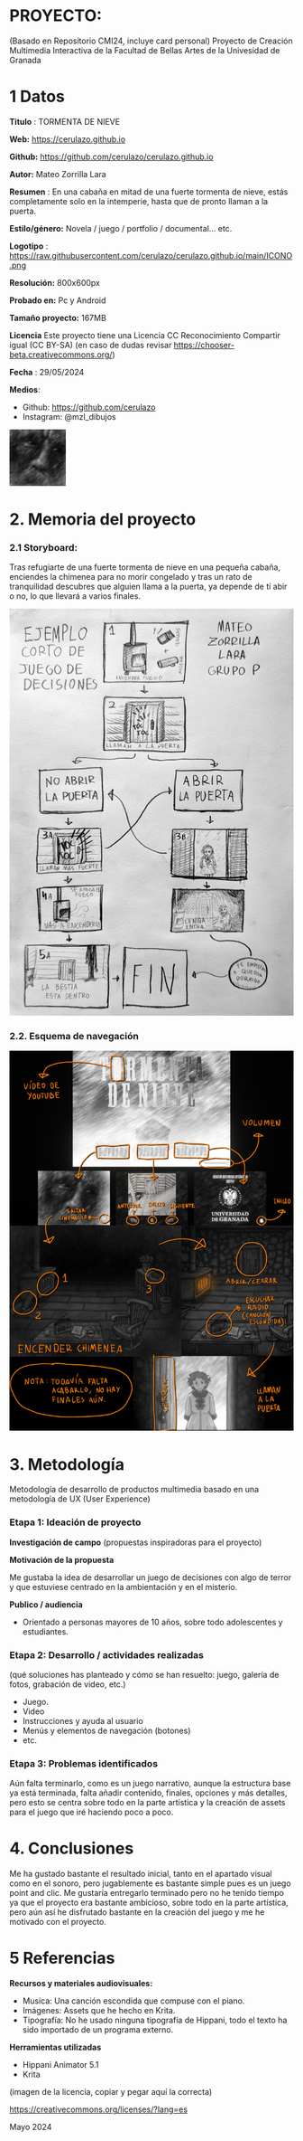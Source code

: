 # PROYECTO: 

(Basado en Repositorio CMI24, incluye card personal)
Proyecto de Creación Multimedia Interactiva de la  Facultad de Bellas Artes de la Univesidad de Granada



# 1 Datos 


**Titulo** : TORMENTA DE NIEVE

**Web:**   https://cerulazo.github.io

**Github:** https://github.com/cerulazo/cerulazo.github.io

**Autor:**  Mateo Zorrilla Lara

**Resumen** : En una cabaña en mitad de una fuerte tormenta de nieve, estás completamente solo en la intemperie, hasta que de pronto llaman a la puerta.

**Estilo/género:**  Novela / juego / portfolio / documental... etc.

**Logotipo** : https://raw.githubusercontent.com/cerulazo/cerulazo.github.io/main/ICONO.png 

**Resolución:** 800x600px

**Probado en:**  Pc y Android

**Tamaño proyecto:** 167MB

**Licencia** Este proyecto tiene una Licencia CC Reconocimiento Compartir igual (CC BY-SA)
        (en caso de dudas revisar https://chooser-beta.creativecommons.org/) 

**Fecha** : 29/05/2024

**Medios**:

- Github: https://github.com/cerulazo
- Instagram: @mzl_dibujos


![logo](https://github.com/cerulazo/cerulazo.github.io/blob/main/ICONO.png)

# 2. Memoria del proyecto 

### 2.1 Storyboard: 


Tras refugiarte de una fuerte tormenta de nieve en una pequeña cabaña, enciendes la chimenea para no morir congelado y tras un rato de tranquilidad descubres que alguien llama a la puerta, ya depende de tí abir o no, lo que llevará a varios finales.


![storyboard](https://github.com/cerulazo/cerulazo.github.io/blob/main/STORYBOARD%20.jpg)


### 2.2. Esquema de navegación 


![esquema](https://github.com/cerulazo/cerulazo.github.io/blob/main/ESQUEMA.png)


# 3. Metodología

Metodología de desarrollo de productos multimedia basado en una metodología de UX (User Experience)



### Etapa 1: Ideación de proyecto

**Investigación de campo** (propuestas inspiradoras para el proyecto)


**Motivación de la propuesta** 

Me gustaba la idea de desarrollar un juego de decisiones con algo de terror y que estuviese centrado en la ambientación y en el misterio. 


**Publico / audiencia**

- Orientado a personas mayores de 10 años, sobre todo adolescentes y estudiantes.


### Etapa 2: Desarrollo / actividades realizadas

(qué soluciones has planteado y cómo se han resuelto: juego, galería de fotos, grabación de video, etc.)

- Juego. 
- Video 
- Instrucciones y ayuda al usuario 
- Menús y elementos de navegación (botones)
- etc.



### Etapa 3: Problemas identificados

Aún falta terminarlo, como es un juego narrativo, aunque la estructura base ya está terminada, falta añadir contenido, finales, opciones y más detalles, pero esto se centra sobre todo en la parte artística y la creación de assets para el juego que iré haciendo poco a poco.


# 4. Conclusiones 

Me ha gustado bastante el resultado inicial, tanto en el apartado visual como en el sonoro, pero jugablemente es bastante simple pues es un juego point and clic. Me gustaría entregarlo terminado pero no he tenido tiempo ya que el proyecto era bastante ambicioso, sobre todo en la parte artística, pero aún así he disfrutado bastante en la creación del juego y me he motivado con el proyecto.


# 5 Referencias 


**Recursos y materiales audiovisuales:**

* Musica: Una canción escondida que compuse con el piano.
* Imágenes: Assets que he hecho en Krita.
* Tipografía: No he usado ninguna tipografía de Hippani, todo el texto ha sido importado de un programa externo.

**Herramientas utilizadas**

- Hippani Animator 5.1
- Krita



(imagen de la licencia, copiar y pegar aquí la correcta)

https://creativecommons.org/licenses/?lang=es

Mayo 2024
